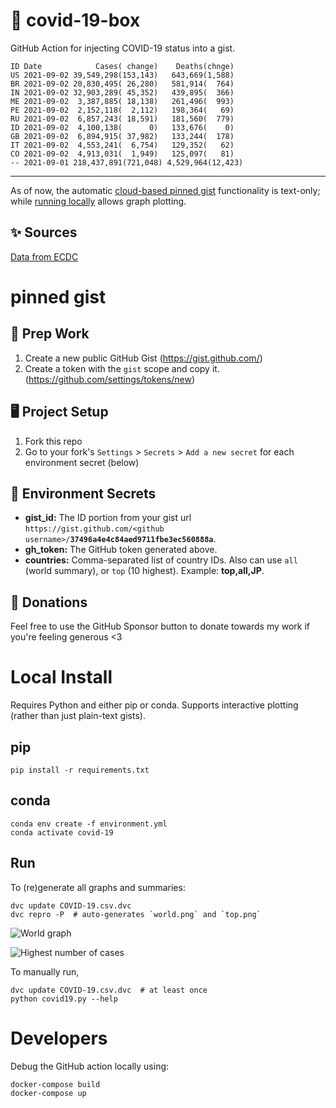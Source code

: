 # 🏥 covid-19-box

GitHub Action for injecting COVID-19 status into a gist.

```
ID Date            Cases( change)    Deaths(chnge)
US 2021-09-02 39,549,298(153,143)   643,669(1,588)
BR 2021-09-02 20,830,495( 26,280)   581,914(  764)
IN 2021-09-02 32,903,289( 45,352)   439,895(  366)
ME 2021-09-02  3,387,885( 18,138)   261,496(  993)
PE 2021-09-02  2,152,118(  2,112)   198,364(   69)
RU 2021-09-02  6,857,243( 18,591)   181,560(  779)
ID 2021-09-02  4,100,138(      0)   133,676(    0)
GB 2021-09-02  6,894,915( 37,982)   133,244(  178)
IT 2021-09-02  4,553,241(  6,754)   129,352(   62)
CO 2021-09-02  4,913,031(  1,949)   125,097(   81)
-- 2021-09-01 218,437,891(721,048) 4,529,964(12,423)
```

---

As of now, the automatic [cloud-based pinned gist](#pinned-gist) functionality is text-only;
while [running locally](#local-install) allows graph plotting.

## ✨ Sources

[Data from ECDC](https://www.ecdc.europa.eu/en/publications-data/download-todays-data-geographic-distribution-covid-19-cases-worldwide)

# pinned gist

## 🎒 Prep Work
1. Create a new public GitHub Gist (https://gist.github.com/)
1. Create a token with the `gist` scope and copy it. (https://github.com/settings/tokens/new)

## 🖥 Project Setup
1. Fork this repo
1. Go to your fork's `Settings` > `Secrets` > `Add a new secret` for each environment secret (below)

## 🤫 Environment Secrets
- **gist_id:** The ID portion from your gist url `https://gist.github.com/<github username>/`**`37496a4e4c84aed9711fbe3ec560888a`**.
- **gh_token:** The GitHub token generated above.
- **countries:** Comma-separated list of country IDs. Also can use `all` (world summary), or `top` (10 highest). Example: **top,all,JP**.

## 💸 Donations

Feel free to use the GitHub Sponsor button to donate towards my work if you're feeling generous <3

# Local Install

Requires Python and either pip or conda. Supports interactive plotting (rather than just plain-text gists).

## pip

```
pip install -r requirements.txt
```

## conda

```
conda env create -f environment.yml
conda activate covid-19
```

## Run

To (re)generate all graphs and summaries:

```
dvc update COVID-19.csv.dvc
dvc repro -P  # auto-generates `world.png` and `top.png`
```

![World graph](world.png)

![Highest number of cases](top.png)

To manually run,

```
dvc update COVID-19.csv.dvc  # at least once
python covid19.py --help
```

# Developers

Debug the GitHub action locally using:

```
docker-compose build
docker-compose up
```
